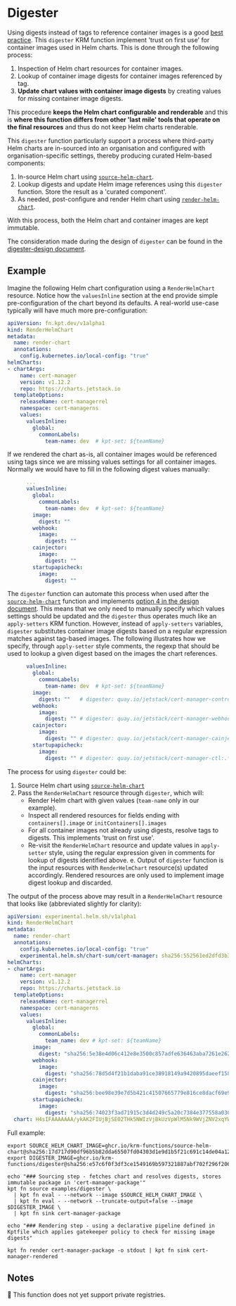 # Digester

Using digests instead of tags to reference container images is a good
[best
practice](https://medium.com/@michael.vittrup.larsen/why-we-should-use-latest-tag-on-container-images-fc0266877ab5). This
`digester` KRM function implement 'trust on first use' for container
images used in Helm charts. This is done through the following
process:

1. Inspection of Helm chart resources for container images.
2. Lookup of container image digests for container images referenced by tag.
3. **Update chart values with container image digests** by creating values for missing container image digests.

This procedure **keeps the Helm chart configurable and renderable** and
this is **where this function differs from other 'last mile' tools that
operate on the final resources** and thus do not keep Helm charts
renderable.

This `digester` function particularly support a process where
third-party Helm charts are in-sourced into an organisation and
configured with organisation-specific settings, thereby producing
curated Helm-based components:

1. In-source Helm chart using [`source-helm-chart`](source-helm-chart.md).
2. Lookup digests and update Helm image references using this `digester` function. Store the result as a 'curated component'.
3. As needed, post-configure and render Helm chart using [`render-helm-chart`](render-helm-chart.md).

With this process, both the Helm chart and container images are kept
immutable.

The consideration made during the design of `digester` can be found in
the [digester-design document](digester-design.md).

## Example

Imagine the following Helm chart configuration using a
`RenderHelmChart` resource. Notice how the `valuesInline` section at
the end provide simple pre-configuration of the chart beyond its
defaults. A real-world use-case typically will have much more
pre-configuration:

```yaml
apiVersion: fn.kpt.dev/v1alpha1
kind: RenderHelmChart
metadata:
  name: render-chart
  annotations:
    config.kubernetes.io/local-config: "true"
helmCharts:
- chartArgs:
    name: cert-manager
    version: v1.12.2
    repo: https://charts.jetstack.io
  templateOptions:
    releaseName: cert-managerrel
    namespace: cert-managerns
    values:
      valuesInline:
        global:
          commonLabels:
            team-name: dev  # kpt-set: ${teamName}
```

If we rendered the chart as-is, all container images would be
referenced using tags since we are missing values settings for all
container images. Normally we would have to fill in the following
digest values manually:

```yaml
      ...
      valuesInline:
        global:
          commonLabels:
            team-name: dev  # kpt-set: ${teamName}
        image:
          digest: ""
        webhook:
          image:
            digest: ""
        cainjector:
          image:
            digest: ""
        startupapicheck:
          image:
            digest: ""
```

The `digester` function can automate this process when used after the
[`source-helm-chart`](source-helm-chart.md) function and implements
[option 4 in the design document](digester-design.md). This means that
we only need to manually specify which values settings should be
updated and the `digester` thus operates much like an `apply-setters`
KRM function. However, instead of `apply-setters` variables,
`digester` substitutes container image digests based on a regular
expression matches against tag-based images. The following illustrates
how we specify, through `apply-setter` style comments, the regexp that
should be used to lookup a given digest based on the images the chart
references.

```yaml
      valuesInline:
        global:
          commonLabels:
            team-name: dev  # kpt-set: ${teamName}
        image:
          digest: ""   # digester: quay.io/jetstack/cert-manager-controller:.*
        webhook:
          image:
            digest: "" # digester: quay.io/jetstack/cert-manager-webhook:.*
        cainjector:
          image:
            digest: "" # digester: quay.io/jetstack/cert-manager-cainjector:.*
        startupapicheck:
          image:
            digest: "" # digester: quay.io/jetstack/cert-manager-ctl:.*
```

The process for using `digester` could be:

1. Source Helm chart using [`source-helm-chart`](source-helm-chart.md)
2. Pass the `RenderHelmChart` resource through `digester`, which will:
   - Render Helm chart with given values (`team-name` only in our example).
   - Inspect all rendered resources for fields ending with `containers[].image` or `initContainers[].images`
   - For all container images not already using digests, resolve tags to digests. This implements 'trust on first use'.
   - Re-visit the `RenderHelmChart` resource and update values in `apply-setter` style, using the regular expression given in comments for lookup of digests identified above.
  e. Output of `digester` function is the input resources with `RenderHelmChart` resource(s) updated accordingly. Rendered resources are only used to implement image digest lookup and discarded.

The output of the process above may result in a `RenderHelmChart`
resource that looks like (abbreviated slightly for clarity):

```yaml
apiVersion: experimental.helm.sh/v1alpha1
kind: RenderHelmChart
metadata:
  name: render-chart
  annotations:
    config.kubernetes.io/local-config: "true"
    experimental.helm.sh/chart-sum/cert-manager: sha256:552561ed2dfd3b36553934327034d1dd58ead06b0166eb3eb29c7ad3ca0b8248
helmCharts:
- chartArgs:
    name: cert-manager
    version: v1.12.2
    repo: https://charts.jetstack.io
  templateOptions:
    releaseName: cert-managerrel
    namespace: cert-managerns
    values:
      valuesInline:
        global:
          commonLabels:
            team_name: dev # kpt-set: ${teamName}
        image:
          digest: "sha256:5e38e4d06c412e8e3500c857adfe636463aba7261e262b386e12dc4333109a63" # digester: quay.io/jetstack/cert-manager-controller:.*
        webhook:
          image:
            digest: "sha256:78d5d4f21b1daba91ce38918149a9420895daeef15884bb2dccc9ea3178fac78" # digester: quay.io/jetstack/cert-manager-webhook:.*
        cainjector:
          image:
            digest: "sha256:bee98e39e7d5b421c41507665779e816ce8dacf69e9feb3e28b1110391c710c6" # digester: quay.io/jetstack/cert-manager-cainjector:.*
        startupapicheck:
          image:
            digest: "sha256:74023f3ad71915c3d4d249c5a20c7384e377558a030055215e8aeff5112aab4b" # digester: quay.io/jetstack/cert-manager-ctl:.*
  chart: H4sIFAAAAAAA/ykAK2FIUjBjSE02THk5NWIzVjBkUzVpWlM5Nk9WVjZNV2xqYW5keVRRbz1IZWxtAOz9...OY8SOAB6CAA=
```

Full example:

```shell
export SOURCE_HELM_CHART_IMAGE=ghcr.io/krm-functions/source-helm-chart@sha256:17d717d90df96b5b82dda65507fd04303d1e9d1b5f21c691c14de04a1230a253
export DIGESTER_IMAGE=ghcr.io/krm-functions/digester@sha256:e57c6f0f3df3ce1549169b597321887abf702f296f20693f8dfce150f17c50d6

echo "### Sourcing step - fetches chart and resolves digests, stores immutable package in 'cert-manager-package'"
kpt fn source examples/digester \
  | kpt fn eval - --network --image $SOURCE_HELM_CHART_IMAGE \
  | kpt fn eval - --network --truncate-output=false --image $DIGESTER_IMAGE \
  | kpt fn sink cert-manager-package

echo "### Rendering step - using a declarative pipeline defined in Kptfile which applies gatekeeper policy to check for missing image digests"

kpt fn render cert-manager-package -o stdout | kpt fn sink cert-manager-rendered
```

## Notes

:construction: This function does not yet support private registries.

